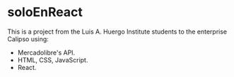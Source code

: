 # soloEnReact

This is a project from the Luis A. Huergo Institute students to the enterprise Calipso using:

- Mercadolibre's API.
- HTML, CSS, JavaScript.
- React.
